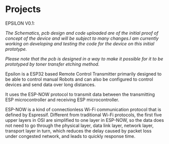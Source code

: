 # Projects

EPSILON V0.1:

*The Schematics, pcb design and code uploaded are of the initial proof of concept
of the device and will be subject to many changes.I am currently working on developing and testing  the code for the device on this initial prototype.*

*Please note that the pcb is designed in a way to make it possible for it to be prototyped by toner transfer etching method.*


Epsilon is a ESP32 based Remote Control Transmitter primarily designed to be able to control manual Robots
and can also be configured to control devices and send data over long distances.

It uses the ESP-NOW protocol to transmit data between the transmitting ESP microcontroller
and receiving ESP microcontroller.

ESP-NOW is a kind of connectionless Wi-Fi communication protocol that is defined by Espressif. 
Different from traditional Wi-Fi protocols, the first five upper layers in OSI are 
simplified to one layer in ESP-NOW, so the data does not need to go through the physical layer, 
data link layer, network layer, transport layer in turn, which reduces the delay caused by packet 
loss under congested network, and leads to quickly response time.
